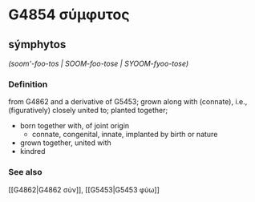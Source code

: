 # G4854 σύμφυτος

## sýmphytos

_(soom'-foo-tos | SOOM-foo-tose | SYOOM-fyoo-tose)_

### Definition

from G4862 and a derivative of G5453; grown along with (connate), i.e., (figuratively) closely united to; planted together; 

- born together with, of joint origin
  - connate, congenital, innate, implanted by birth or nature
- grown together, united with
- kindred

### See also

[[G4862|G4862 σύν]], [[G5453|G5453 φύω]]
